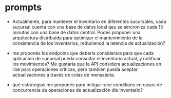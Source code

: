 # prompts

- Actualmente, para mantener el inventario en diferentes sucursales, cada sucursal cuenta con una base de datos local qeu se sincroniza cada 15 minutos con una base de datos central.
Podés proponer una arquitectura distribuida para optimizar el mantenimiento de la consistencia de los inventarios, reducienod la latencia de actualización?

- me proponés los endpoins que debería considerara para que cada aplicación de sucursal pueda consultar el inventario actual, y notificar los movimientos?
Me gustaría que la API considera actualizaciones on line para operaciones críticas, pero también pueda aceptar actualizaciones a través de colas de mensajería.

- qué estrategias me proponés para mitigar race conditions en casos de concurrencia de operaciones de actualización dle inventario?